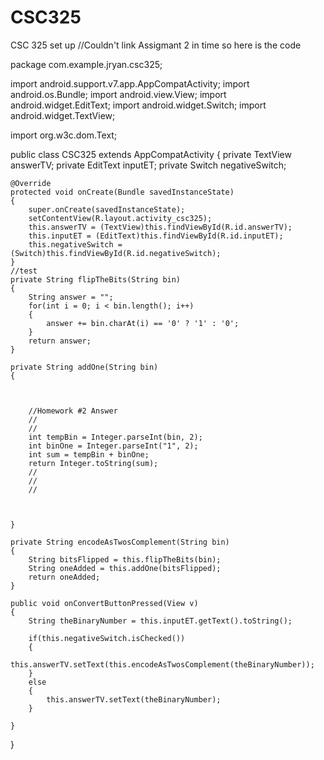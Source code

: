 # CSC325
CSC 325 set up
//Couldn't link Assigmant 2 in time so here is the code

package com.example.jryan.csc325;

import android.support.v7.app.AppCompatActivity;
import android.os.Bundle;
import android.view.View;
import android.widget.EditText;
import android.widget.Switch;
import android.widget.TextView;

import org.w3c.dom.Text;

public class CSC325 extends AppCompatActivity
{
    private TextView answerTV;
    private EditText inputET;
    private Switch negativeSwitch;

    @Override
    protected void onCreate(Bundle savedInstanceState)
    {
        super.onCreate(savedInstanceState);
        setContentView(R.layout.activity_csc325);
        this.answerTV = (TextView)this.findViewById(R.id.answerTV);
        this.inputET = (EditText)this.findViewById(R.id.inputET);
        this.negativeSwitch = (Switch)this.findViewById(R.id.negativeSwitch);
    }
    //test
    private String flipTheBits(String bin)
    {
        String answer = "";
        for(int i = 0; i < bin.length(); i++)
        {
            answer += bin.charAt(i) == '0' ? '1' : '0';
        }
        return answer;
    }

    private String addOne(String bin)
    {



        //Homework #2 Answer
        //
        //
        int tempBin = Integer.parseInt(bin, 2);
        int binOne = Integer.parseInt("1", 2);
        int sum = tempBin + binOne;
        return Integer.toString(sum);
        //
        //
        //



    }

    private String encodeAsTwosComplement(String bin)
    {
        String bitsFlipped = this.flipTheBits(bin);
        String oneAdded = this.addOne(bitsFlipped);
        return oneAdded;
    }

    public void onConvertButtonPressed(View v)
    {
        String theBinaryNumber = this.inputET.getText().toString();

        if(this.negativeSwitch.isChecked())
        {
            this.answerTV.setText(this.encodeAsTwosComplement(theBinaryNumber));
        }
        else
        {
            this.answerTV.setText(theBinaryNumber);
        }

    }
}

